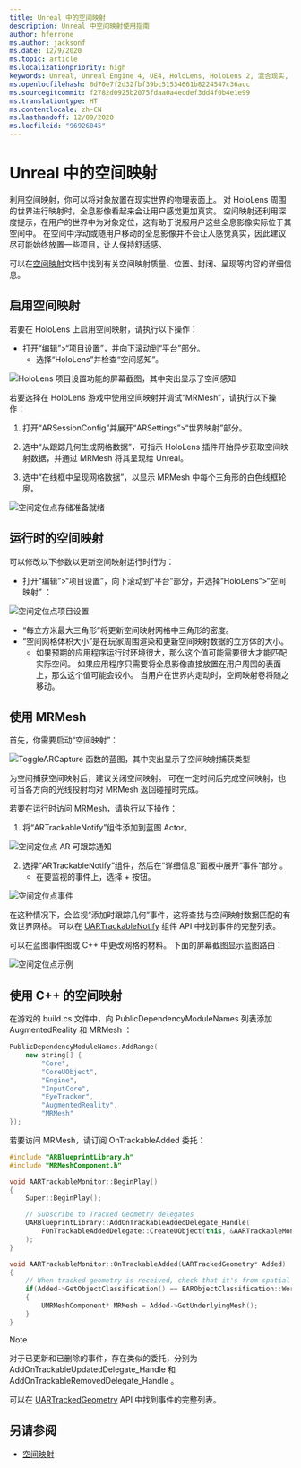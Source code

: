 ```yaml
---
title: Unreal 中的空间映射
description: Unreal 中空间映射使用指南
author: hferrone
ms.author: jacksonf
ms.date: 12/9/2020
ms.topic: article
ms.localizationpriority: high
keywords: Unreal, Unreal Engine 4, UE4, HoloLens, HoloLens 2, 混合现实, 开发, 功能, 文档, 指南, 全息影像, 空间映射, 混合现实头戴显示设备, windows 混合现实头戴显示设备, 虚拟现实头戴显示设备
ms.openlocfilehash: 6d70e7f2d32fbf39bc51534661b8224547c36acc
ms.sourcegitcommit: f2782d0925b2075fdaa0a4ecdef3dd4f0b4e1e99
ms.translationtype: HT
ms.contentlocale: zh-CN
ms.lasthandoff: 12/09/2020
ms.locfileid: "96926045"
---
```

# <a name="spatial-mapping-in-unreal"></a>Unreal 中的空间映射

利用空间映射，你可以将对象放置在现实世界的物理表面上。 对 HoloLens 周围的世界进行映射时，全息影像看起来会让用户感觉更加真实。 空间映射还利用深度提示，在用户的世界中为对象定位，这有助于说服用户这些全息影像实际位于其空间中。 在空间中浮动或随用户移动的全息影像并不会让人感觉真实，因此建议尽可能始终放置一些项目，让人保持舒适感。

可以在[空间映射](../../design/spatial-mapping.md)文档中找到有关空间映射质量、位置、封闭、呈现等内容的详细信息。

## <a name="enabling-spatial-mapping"></a>启用空间映射

若要在 HoloLens 上启用空间映射，请执行以下操作：
- 打开“编辑”>“项目设置”，并向下滚动到“平台”部分。    
    + 选择“HoloLens”并检查“空间感知”。

![HoloLens 项目设置功能的屏幕截图，其中突出显示了空间感知](images/unreal-spatial-mapping-img-01.png)

若要选择在 HoloLens 游戏中使用空间映射并调试“MRMesh”，请执行以下操作：
1. 打开“ARSessionConfig”并展开“ARSettings”>“世界映射”部分。 

2. 选中“从跟踪几何生成网格数据”，可指示 HoloLens 插件开始异步获取空间映射数据，并通过 MRMesh 将其呈现给 Unreal。 
3. 选中“在线框中呈现网格数据”，以显示 MRMesh 中每个三角形的白色线框轮廓。 

![空间定位点存储准备就绪](images/unreal-spatialmapping-arsettings.PNG)


## <a name="spatial-mapping-at-runtime"></a>运行时的空间映射
可以修改以下参数以更新空间映射运行时行为：

- 打开“编辑”>“项目设置”，向下滚动到“平台”部分，并选择“HoloLens”>“空间映射”  ： 

![空间定位点项目设置](images/unreal-spatialmapping-projectsettings.PNG)

- “每立方米最大三角形”将更新空间映射网格中三角形的密度。  
- “空间网格体积大小”是在玩家周围渲染和更新空间映射数据的立方体的大小。  
    + 如果预期的应用程序运行时环境很大，那么这个值可能需要很大才能匹配实际空间。 如果应用程序只需要将全息影像直接放置在用户周围的表面上，那么这个值可能会较小。 当用户在世界内走动时，空间映射卷将随之移动。 

## <a name="working-with-mrmesh"></a>使用 MRMesh

首先，你需要启动“空间映射”：

![ToggleARCapture 函数的蓝图，其中突出显示了空间映射捕获类型](images/unreal-spatial-mapping-img-02.png)

为空间捕获空间映射后，建议关闭空间映射。  可在一定时间后完成空间映射，也可当各方向的光线投射均对 MRMesh 返回碰撞时完成。

若要在运行时访问 MRMesh，请执行以下操作：
1. 将“ARTrackableNotify”组件添加到蓝图 Actor。 

![空间定位点 AR 可跟踪通知](images/unreal-spatialmapping-artrackablenotify.PNG)

2. 选择“ARTrackableNotify”组件，然后在“详细信息”面板中展开“事件”部分  。 
    - 在要监视的事件上，选择 + 按钮。 

![空间定位点事件](images/unreal-spatialmapping-events.PNG)

在这种情况下，会监视“添加时跟踪几何”事件，这将查找与空间映射数据匹配的有效世界网格。 可以在 [UARTrackableNotify](https://docs.unrealengine.com/API/Runtime/AugmentedReality/UARTrackableNotifyComponent/index.html) 组件 API 中找到事件的完整列表。 

可以在蓝图事件图或 C++ 中更改网格的材料。 下面的屏幕截图显示蓝图路由： 

![空间定位点示例](images/unreal-spatialmapping-example.PNG)

## <a name="spatial-mapping-in-c"></a>使用 C++ 的空间映射

在游戏的 build.cs 文件中，向 PublicDependencyModuleNames 列表添加 AugmentedReality 和 MRMesh ：

```cpp
PublicDependencyModuleNames.AddRange(
    new string[] {
        "Core",
        "CoreUObject",
        "Engine",
        "InputCore",    
        "EyeTracker",
        "AugmentedReality",
        "MRMesh"
});
```

若要访问 MRMesh，请订阅 OnTrackableAdded 委托：

```cpp
#include "ARBlueprintLibrary.h"
#include "MRMeshComponent.h"

void AARTrackableMonitor::BeginPlay()
{
    Super::BeginPlay();

    // Subscribe to Tracked Geometry delegates
    UARBlueprintLibrary::AddOnTrackableAddedDelegate_Handle(
        FOnTrackableAddedDelegate::CreateUObject(this, &AARTrackableMonitor::OnTrackableAdded)
    );
}

void AARTrackableMonitor::OnTrackableAdded(UARTrackedGeometry* Added)
{
    // When tracked geometry is received, check that it's from spatial mapping
    if(Added->GetObjectClassification() == EARObjectClassification::World)
    {
        UMRMeshComponent* MRMesh = Added->GetUnderlyingMesh();
    }
}
```

> [!NOTE]
> 对于已更新和已删除的事件，存在类似的委托，分别为 AddOnTrackableUpdatedDelegate_Handle 和 AddOnTrackableRemovedDelegate_Handle 。
>
> 可以在 [UARTrackedGeometry](https://docs.unrealengine.com/API/Runtime/AugmentedReality/UARTrackedGeometry/index.html) API 中找到事件的完整列表。

## <a name="see-also"></a>另请参阅
* [空间映射](../../design/spatial-mapping.md)
